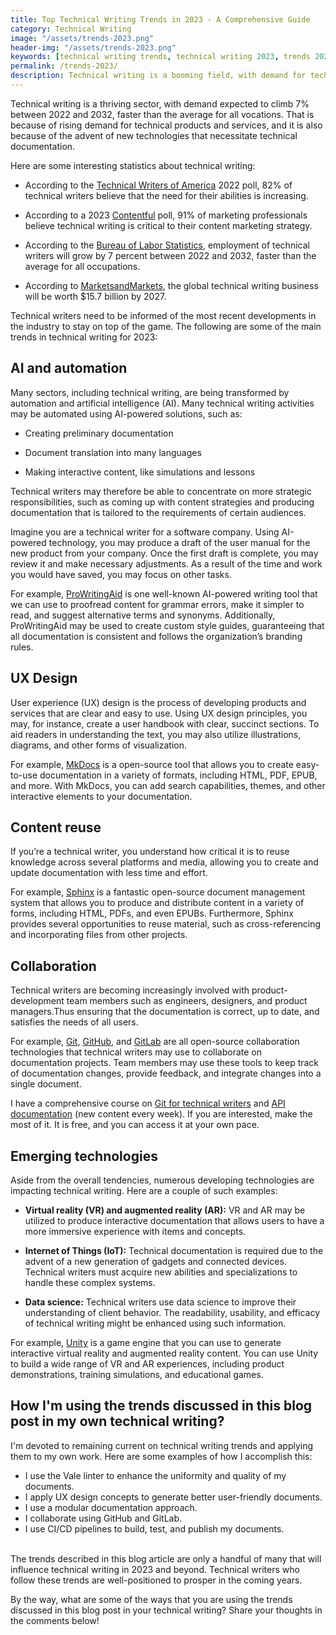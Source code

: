 ```yaml
---
title: Top Technical Writing Trends in 2023 - A Comprehensive Guide
category: Technical Writing
image: "/assets/trends-2023.png"
header-img: "/assets/trends-2023.png"
keywords: [technical writing trends, technical writing 2023, trends 2023, technical writing trends 2023, latest technical writing trends, AI and automation in technical writing, UX design for technical writing, content reuse in technical writing, collaboration in technical writing, emerging technologies in technical writing]
permalink: /trends-2023/
description: Technical writing is a booming field, with demand for technical writers projected to grow 7% from 2022 to 2032. To stay ahead of the curve, technical writers need to be aware of the latest trends in the field. This blog post will discuss the top technical writing trends in 2023, including AI and automation, UX design, content reuse, collaboration, and emerging technologies.
---
```


Technical writing is a thriving sector, with demand expected to climb 7% between 2022 and 2032, faster than the average for all vocations. That is because of rising demand for technical products and services, and it is also because of the advent of new technologies that necessitate technical documentation.

Here are some interesting statistics about technical writing:

* According to the [Technical Writers of America](https://www.stc.org/publications/salary-database/) 2022 poll, 82% of technical writers believe that the need for their abilities is increasing.

* According to a 2023 [Contentful](https://www.contentful.com/blog/2023-content-marketing-trends/) poll, 91% of marketing professionals believe technical writing is critical to their content marketing strategy.

* According to the [Bureau of Labor Statistics](https://www.bls.gov/ooh/computer-and-mathematical-occupations/technical-writers.htm), employment of technical writers will grow by 7 percent between 2022 and 2032, faster than the average for all occupations.

* According to [MarketsandMarkets](https://www.marketsandmarkets.com/Market-Reports/technical-writing-market-2022.html), the global technical writing business will be worth $15.7 billion by 2027.

Technical writers need to be informed of the most recent developments in the industry to stay on top of the game. The following are some of the main trends in technical writing for 2023:

## AI and automation

Many sectors, including technical writing, are being transformed by automation and artificial intelligence (AI). Many technical writing activities may be automated using AI-powered solutions, such as:

* Creating preliminary documentation

* Document translation into many languages

* Making interactive content, like simulations and lessons

Technical writers may therefore be able to concentrate on more strategic responsibilities, such as coming up with content strategies and producing documentation that is tailored to the requirements of certain audiences.

Imagine you are a technical writer for a software company. Using AI-powered technology, you may produce a draft of the user manual for the new product from your company. Once the first draft is complete, you may review it and make necessary adjustments. As a result of the time and work you would have saved, you may focus on other tasks.

For example, [ProWritingAid](https://prowritingaid.com/) is one well-known AI-powered writing tool that we can use to proofread content for grammar errors, make it simpler to read, and suggest alternative terms and synonyms. Additionally, ProWritingAid may be used to create custom style guides, guaranteeing that all documentation is consistent and follows the organization’s branding rules.

## UX Design

User experience (UX) design is the process of developing products and services that are clear and easy to use. Using UX design principles, you may, for instance, create a user handbook with clear, succinct sections. To aid readers in understanding the text, you may also utilize illustrations, diagrams, and other forms of visualization.

For example, [MkDocs](https://www.mkdocs.org/) is a open-source tool that allows you to create easy-to-use documentation in a variety of formats, including HTML, PDF, EPUB, and more. With MkDocs, you can add search capabilities, themes, and other interactive elements to your documentation. 

## Content reuse

If you’re a technical writer, you understand how critical it is to reuse knowledge across several platforms and media, allowing you to create and update documentation with less time and effort.

For example, [Sphinx](https://www.sphinx-doc.org/) is a fantastic open-source document management system that allows you to produce and distribute content in a variety of forms, including HTML, PDFs, and even EPUBs. Furthermore, Sphinx provides several opportunities to reuse material, such as cross-referencing and incorporating files from other projects.

## Collaboration

Technical writers are becoming increasingly involved with product-development team members such as engineers, designers, and product managers.Thus ensuring that the documentation is correct, up to date, and satisfies the needs of all users.

For example, [Git](https://git-scm.com/), [GitHub](https://github.com/), and [GitLab](https://gitlab.com/) are all open-source collaboration technologies that technical writers may use to collaborate on documentation projects. Team members may use these tools to keep track of documentation changes, provide feedback, and integrate changes into a single document.

I have a comprehensive course on [Git for technical writers](https://beingtechnicalwriter.com/gitfortechnicalwriters/) and [API documentation](https://beingtechnicalwriter.com/apidocumentation/) (new content every week). If you are interested, make the most of it. It is free, and you can access it at your own pace.

## Emerging technologies
Aside from the overall tendencies, numerous developing technologies are impacting technical writing. Here are a couple of such examples:

* **Virtual reality (VR) and augmented reality (AR):** VR and AR may be utilized to produce interactive documentation that allows users to have a more immersive experience with items and concepts.

* **Internet of Things (IoT):** Technical documentation is required due to the advent of a new generation of gadgets and connected devices. Technical writers must acquire new abilities and specializations to handle these complex systems.

* **Data science:** Technical writers use data science to improve their understanding of client behavior. The readability, usability, and efficacy of technical writing might be enhanced using such information.

For example, [Unity](https://unity.com/) is a game engine that you can use to generate interactive virtual reality and augmented reality content. You can use Unity to build a wide range of VR and AR experiences, including product demonstrations, training simulations, and educational games.

## How I'm using the trends discussed in this blog post in my own technical writing?

I'm devoted to remaining current on technical writing trends and applying them to my own work. Here are some examples of how I accomplish this:

* I use the Vale linter to enhance the uniformity and quality of my documents.
* I apply UX design concepts to generate better user-friendly documents.
* I use a modular documentation approach.
* I collaborate using GitHub and GitLab.
* I use CI/CD pipelines to build, test, and publish my documents.

<br>
The trends described in this blog article are only a handful of many that will influence technical writing in 2023 and beyond. Technical writers who follow these trends are well-positioned to prosper in the coming years.


By the way, what are some of the ways that you are using the trends discussed in this blog post in your technical writing? Share your thoughts in the comments below!